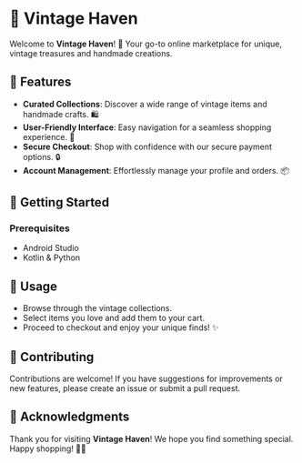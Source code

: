 # 🏺 Vintage Haven

Welcome to **Vintage Haven**! 🎉 Your go-to online marketplace for unique, vintage treasures and handmade creations. 

## 🌟 Features

- **Curated Collections**: Discover a wide range of vintage items and handmade crafts. 🛍️
- **User-Friendly Interface**: Easy navigation for a seamless shopping experience. 🌈
- **Secure Checkout**: Shop with confidence with our secure payment options. 🔒
- **Account Management**: Effortlessly manage your profile and orders. 📦

## 🚀 Getting Started

### Prerequisites

- Android Studio
- Kotlin & Python

## 📖 Usage

- Browse through the vintage collections. 
- Select items you love and add them to your cart. 
- Proceed to checkout and enjoy your unique finds! ✨

## 🤝 Contributing

Contributions are welcome! If you have suggestions for improvements or new features, please create an issue or submit a pull request.

## 🎉 Acknowledgments

Thank you for visiting **Vintage Haven**! We hope you find something special. Happy shopping! 🛒✨
